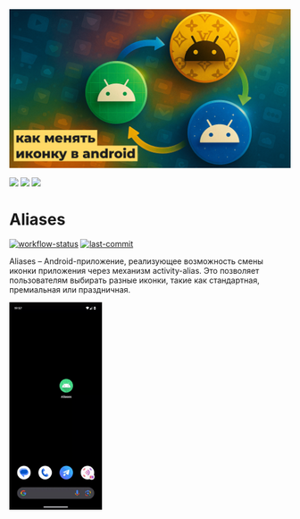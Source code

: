 <div align="center">
    <img src=".github/pics/cover.png" alt="Cover">
</div>

[![](https://img.shields.io/badge/Пост_в_Telegram-24A1DE?style=for-the-badge&logo=telegram&logoColor=white)](https://t.me/foundout)
[![](https://img.shields.io/badge/Пост_на_Boosty-F15F2C?style=for-the-badge&logo=boosty&logoColor=F6F6F6)](https://boosty.to/michaelbel)
[![](https://img.shields.io/badge/Видео_на_YouTube-FF0000?style=for-the-badge&logo=youtube&logoColor=white)](https://www.youtube.com/@michaelbely)


Aliases
=

[![workflow-status](https://img.shields.io/github/actions/workflow/status/michaelbel/aliases/ci.yml?style=for-the-badge&logo=github&labelColor=3F464F)](https://github.com/michaelbel/aliases/actions)
[![last-commit](https://img.shields.io/github/last-commit/michaelbel/aliases?style=for-the-badge&logo=github&labelColor=3F464F)](https://github.com/michaelbel/aliases/commits)

Aliases – Android-приложение, реализующее возможность смены иконки приложения через механизм activity-alias. Это позволяет пользователям выбирать разные иконки, такие как стандартная, премиальная или праздничная.

<img src=".github/pics/app.gif" alt="App Video" width="33%">
